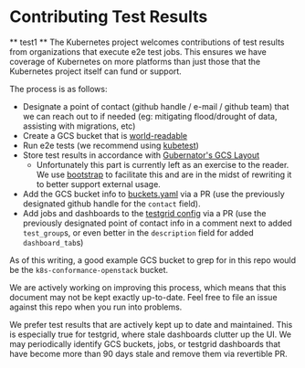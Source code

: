 # Contributing Test Results

** test1 **
The Kubernetes project welcomes contributions of test results from organizations
that execute e2e test jobs.  This ensures we have coverage of Kubernetes on more
platforms than just those that the Kubernetes project itself can fund or support.

The process is as follows:

- Designate a point of contact (github handle / e-mail / github team) that we can
  reach out to if needed (eg: mitigating flood/drought of data, assisting with
  migrations, etc)
- Create a GCS bucket that is [world-readable](https://cloud.google.com/storage/docs/access-control/making-data-public)
- Run e2e tests (we recommend using [kubetest](/kubetest/README.md))
- Store test results in accordance with [Gubernator's GCS Layout](/gubernator/README.md#gcs-layout)
  - Unfortunately this part is currently left as an exercise to the reader. We use
    [bootstrap](/jenkins/bootstrap.py) to facilitate this and are in the midst of
    rewriting it to better support external usage.
- Add the GCS bucket info to [buckets.yaml](/kettle/buckets.yaml) via a PR (use the
  previously designated github handle for the `contact` field).
- Add jobs and dashboards to the [testgrid config](/testgrid/config.yaml) via
  a PR (use the previously designated point of contact info in a comment next to
  added `test_group`s, or even better in the `description` field for added
  `dashboard_tab`s)

As of this writing, a good example GCS bucket to grep for in this repo would be the
`k8s-conformance-openstack` bucket.

We are actively working on improving this process, which means that this
document may not be kept exactly up-to-date. Feel free to file an issue against
this repo when you run into problems.

We prefer test results that are actively kept up to date and maintained. This is
especially true for testgrid, where stale dashboards clutter up the UI. We may
periodically identify GCS buckets, jobs, or testgrid dashboards that have become
more than 90 days stale and remove them via revertible PR.
